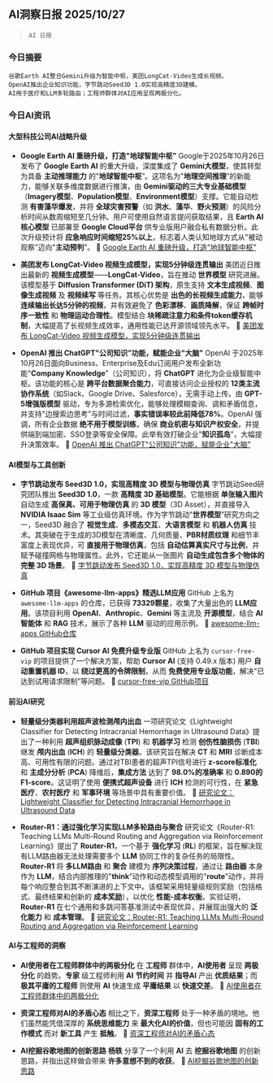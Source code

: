 ## AI洞察日报 2025/10/27

>  `AI 日报` 



### **今日摘要**

```
谷歌Earth AI整合Gemini升级为智能中枢，美团LongCat-Video生成长视频。
OpenAI推出企业知识功能，字节跳动Seed3D 1.0实现高精度3D建模。
AI用于医疗和LLM多轮路由；工程师群体对AI应用呈现两极分化。
```



### **今日AI资讯**

#### **大型科技公司AI战略升级**

*   **Google Earth AI 重磅升级，打造"地球智能中枢”**
    Google于2025年10月26日发布了 **Google Earth AI** 的重大升级，深度集成了 **Gemini大模型**，使其转型为具备 **主动推理能力** 的"**地球智能中枢**”。这项名为"**地理空间推理**”的新能力，能够关联多维度数据进行推演，由 **Gemini驱动的三大专业基础模型**（**Imagery模型**、**Population模型**、**Environment模型**）支撑。它能自动检测 **有害藻华爆发**，并将 **全球灾害预警**（如 **洪水**、**藻华**、**野火预测**）的风险分析时间从数周缩短至几分钟。用户可使用自然语言提问获取结果，且 **Earth AI核心模型** 已部署至 **Google Cloud平台** 供专业版用户融合私有数据分析。此次升级预计将 **应急响应时间缩短25%以上**，标志着人类认知地球方式从"被动观察”迈向"**主动预判**”。
    🔗 [Google Earth AI 重磅升级，打造"地球智能中枢”](https://www.aibase.com/zh/news/22269)

*   **美团发布 LongCat-Video 视频生成模型，实现5分钟级连贯输出**
    美团近日推出最新的 **视频生成模型**——**LongCat-Video**，旨在推动 **世界模型** 研究进展。该模型基于 **Diffusion Transformer (DiT) 架构**，原生支持 **文本生成视频**、**图像生成视频** 及 **视频续写** 等任务。其核心优势是 **出色的长视频生成能力**，能够 **连续输出长达5分钟的视频**，并有效避免了 **色彩漂移**、**画质降解**，保证 **跨帧时序一致性** 和 **物理运动合理性**。模型结合 **块稀疏注意力和条件token缓存机制**，大幅提高了长视频生成效率，通用性能已达开源领域领先水平。
    🔗 [美团发布 LongCat-Video 视频生成模型，实现5分钟级连贯输出](https://www.aibase.com/zh/news/22268)

*   **OpenAI 推出 ChatGPT"公司知识”功能，赋能企业"大脑”**
    OpenAI 于2025年10月26日面向Business、Enterprise及Edu订阅用户发布全新功能"**Company Knowledge**”（公司知识），将 **ChatGPT** 进化为企业级智能中枢。该功能的核心是 **跨平台数据聚合能力**，可直接访问企业授权的 **12类主流协作系统**（如Slack、Google Drive、Salesforce），无需手动上传。由 **GPT-5增强版模型** 驱动，专为多源检索优化，能够处理模糊查询、调和矛盾信息，并支持"边搜索边思考”与时间过滤，**事实错误率较此前降低78%**。OpenAI 强调，所有企业数据 **绝不用于模型训练**，确保 **商业机密与知识产权安全**，并提供端到端加密、SSO登录等安全保障。此举有效打破企业"**知识孤岛**”，大幅提升决策效率。
    🔗 [OpenAI 推出 ChatGPT"公司知识”功能，赋能企业"大脑”](https://www.aibase.com/zh/news/22266)

#### **AI模型与工具创新**

*   **字节跳动发布 Seed3D 1.0，实现高精度 3D 模型与物理仿真**
    字节跳动Seed研究团队推出 **Seed3D 1.0**，一款 **高精度 3D 基础模型**。它能根据 **单张输入图片** 自动生成 **高保真、可用于物理仿真** 的 **3D 模型**（3D Asset），并直接导入 **NVIDIA Isaac Sim** 等工业级仿真环境。作为字节跳动"**世界模型**”研究方向之一，Seed3D 融合了 **视觉生成**、**多模态交互**、**大语言模型** 和 **机器人仿真** 技术。其突破在于生成的3D模型在清晰度、几何质量、**PBR材质纹理** 和细节丰富度上表现优异，可 **直接用于物理仿真**，包括 **自动估算真实尺寸与比例**，并赋予碰撞网格与物理属性。此外，它还能从一张图片 **自动生成包含多个物体的完整 3D 场景**。
    🔗 [字节跳动发布 Seed3D 1.0，实现高精度 3D 模型与物理仿真](https://www.xiaohu.ai/c/xiaohu-ai/seed3d-1-0-3d-3d-ai)

*   **GitHub 项目《awesome-llm-apps》精选LLM应用**
    GitHub 上名为 `awesome-llm-apps` 的仓库，已获得 **73329颗星**，收集了大量出色的 **LLM应用**。该项目利用 **OpenAI**、**Anthropic**、**Gemini** 等主流及 **开源模型**，结合 **AI智能体** 和 **RAG** 技术，展示了各种 **LLM** 驱动的应用示例。
    🔗 [awesome-llm-apps GitHub仓库](https://github.com/Shubhamsaboo/awesome-llm-apps)

*   **GitHub 项目实现 Cursor AI 免费升级专业版**
    GitHub 上名为 `cursor-free-vip` 的项目提供了一个解决方案，帮助 **Cursor AI** (支持 0.49.x 版本) 用户 **自动重置机器 ID**，以 **绕过更高的令牌限制**，从而 **免费使用专业版功能**，解决"已达到试用请求限制”等问题。
    🔗 [cursor-free-vip GitHub项目](https://github.com/yeongpin/cursor-free-vip)

#### **前沿AI研究**

*   **轻量级分类器利用超声波检测颅内出血**
    一项研究论文《Lightweight Classifier for Detecting Intracranial Hemorrhage in Ultrasound Data》提出了一种利用 **超声组织脉动成像** (**TPI**) 和 **机器学习** 检测 **创伤性脑损伤** (**TBI**) 继发 **颅内出血** (**ICH**) 的 **轻量级分类器**。该研究旨在解决 **CT** 和 **MRI** 诊断成本高、可用性有限的问题。通过对TBI患者的超声TPI信号进行 **z-score标准化** 和 **主成分分析** (**PCA**) 降维后，**集成方法** 达到了 **98.0%的准确率** 和 **0.890的F1-score**。这证明了使用 **便携式超声设备** 进行 **ICH** 检测的可行性，在 **紧急医疗**、**农村医疗** 和 **军事环境** 等场景中具有重要价值。
    🔗 [研究论文：Lightweight Classifier for Detecting Intracranial Hemorrhage in Ultrasound Data](https://arxiv.org/abs/2510.20857)

*   **Router-R1：通过强化学习实现LLM多轮路由与聚合**
    研究论文《Router-R1: Teaching LLMs Multi-Round Routing and Aggregation via Reinforcement Learning》提出了 **Router-R1**，一个基于 **强化学习** (**RL**) 的框架，旨在解决现有LLM路由器无法处理需要多个 **LLM** 协同工作的复杂任务的局限性。**Router-R1** 将 **多LLM路由** 和 **聚合** 建模为 **序列决策过程**，通过让 **路由器** 本身作为 **LLM**，结合内部推理的"**think**”动作和动态模型调用的"**route**”动作，并将每个响应整合到其不断演进的上下文中。该框架采用轻量级规则奖励（包括格式、最终结果和创新的 **成本奖励**），以优化 **性能-成本权衡**。实验证明，**Router-R1** 在七个通用和多跳问答基准测试中表现优异，并展现出强大的 **泛化能力** 和 **成本管理**。
    🔗 [研究论文：Router-R1: Teaching LLMs Multi-Round Routing and Aggregation via Reinforcement Learning](https://arxiv.org/abs/2506.09033)

#### **AI与工程师的洞察**

*   **AI使用者在工程师群体中的两极分化**
    在 **工程师** 群体中，**AI使用者** 呈现 **两极分化** 的趋势。**专家** 级工程师利用 **AI** **节约时间** 并 **指导AI** 产出 **优质结果**；而 **极其平庸的工程师** 则使用 **AI** 快速生成 **平庸结果** 以 **快速交差**。
    🔗 [AI使用者在工程师群体中的两极分化](https://x.com/Yangyixxxx/status/1982705939045384617)

*   **资深工程师对AI的矛盾心态**
    相比之下，**资深工程师** 处于一种矛盾的境地。他们虽然能凭借深厚的 **系统思维能力** 来 **最大化AI的价值**，但也可能因 **固有的工作模式** 而对 **新工具** 产生 **抵触**。
    🔗 [资深工程师对AI的矛盾心态](https://x.com/Yangyixxxx/status/1982705939045384617)

*   **AI挖掘谷歌地图的创新思路**
    **杨轶** 分享了一个利用 **AI** 去 **挖掘谷歌地图** 的创新思路，并指出这样做会带来 **许多意想不到的收获**。
    🔗 [AI挖掘谷歌地图的创新思路](https://x.com/Yangyixxxx/status/1982695564631494832)